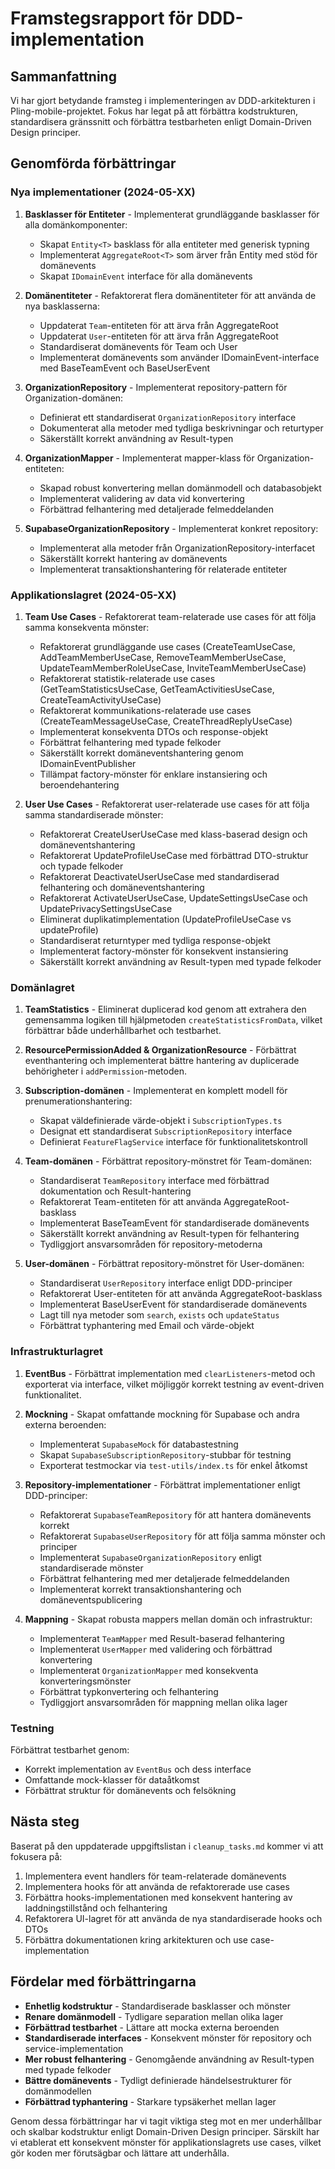# Framstegsrapport för DDD-implementation

## Sammanfattning
Vi har gjort betydande framsteg i implementeringen av DDD-arkitekturen i Pling-mobile-projektet. Fokus har legat på att förbättra kodstrukturen, standardisera gränssnitt och förbättra testbarheten enligt Domain-Driven Design principer.

## Genomförda förbättringar

### Nya implementationer (2024-05-XX)
1. **Basklasser för Entiteter** - Implementerat grundläggande basklasser för alla domänkomponenter:
   - Skapat `Entity<T>` basklass för alla entiteter med generisk typning
   - Implementerat `AggregateRoot<T>` som ärver från Entity med stöd för domänevents
   - Skapat `IDomainEvent` interface för alla domänevents

2. **Domänentiteter** - Refaktorerat flera domänentiteter för att använda de nya basklasserna:
   - Uppdaterat `Team`-entiteten för att ärva från AggregateRoot<TeamProps>
   - Uppdaterat `User`-entiteten för att ärva från AggregateRoot<UserProps>
   - Standardiserat domänevents för Team och User
   - Implementerat domänevents som använder IDomainEvent-interface med BaseTeamEvent och BaseUserEvent

3. **OrganizationRepository** - Implementerat repository-pattern för Organization-domänen:
   - Definierat ett standardiserat `OrganizationRepository` interface
   - Dokumenterat alla metoder med tydliga beskrivningar och returtyper
   - Säkerställt korrekt användning av Result-typen

4. **OrganizationMapper** - Implementerat mapper-klass för Organization-entiteten:
   - Skapad robust konvertering mellan domänmodell och databasobjekt
   - Implementerat validering av data vid konvertering
   - Förbättrad felhantering med detaljerade felmeddelanden

5. **SupabaseOrganizationRepository** - Implementerat konkret repository:
   - Implementerat alla metoder från OrganizationRepository-interfacet
   - Säkerställt korrekt hantering av domänevents
   - Implementerat transaktionshantering för relaterade entiteter

### Applikationslagret (2024-05-XX)
1. **Team Use Cases** - Refaktorerat team-relaterade use cases för att följa samma konsekventa mönster:
   - Refaktorerat grundläggande use cases (CreateTeamUseCase, AddTeamMemberUseCase, RemoveTeamMemberUseCase, UpdateTeamMemberRoleUseCase, InviteTeamMemberUseCase)
   - Refaktorerat statistik-relaterade use cases (GetTeamStatisticsUseCase, GetTeamActivitiesUseCase, CreateTeamActivityUseCase)
   - Refaktorerat kommunikations-relaterade use cases (CreateTeamMessageUseCase, CreateThreadReplyUseCase)
   - Implementerat konsekventa DTOs och response-objekt
   - Förbättrat felhantering med typade felkoder
   - Säkerställt korrekt domäneventshantering genom IDomainEventPublisher
   - Tillämpat factory-mönster för enklare instansiering och beroendehantering

2. **User Use Cases** - Refaktorerat user-relaterade use cases för att följa samma standardiserade mönster:
   - Refaktorerat CreateUserUseCase med klass-baserad design och domäneventshantering 
   - Refaktorerat UpdateProfileUseCase med förbättrad DTO-struktur och typade felkoder
   - Refaktorerat DeactivateUserUseCase med standardiserad felhantering och domäneventshantering
   - Refaktorerat ActivateUserUseCase, UpdateSettingsUseCase och UpdatePrivacySettingsUseCase
   - Eliminerat duplikatimplementation (UpdateProfileUseCase vs updateProfile)
   - Standardiserat returntyper med tydliga response-objekt
   - Implementerat factory-mönster för konsekvent instansiering
   - Säkerställt korrekt användning av Result-typen med typade felkoder

### Domänlagret
1. **TeamStatistics** - Eliminerat duplicerad kod genom att extrahera den gemensamma logiken till hjälpmetoden `createStatisticsFromData`, vilket förbättrar både underhållbarhet och testbarhet.
   
2. **ResourcePermissionAdded & OrganizationResource** - Förbättrat eventhantering och implementerat bättre hantering av duplicerade behörigheter i `addPermission`-metoden.

3. **Subscription-domänen** - Implementerat en komplett modell för prenumerationshantering:
   - Skapat väldefinierade värde-objekt i `SubscriptionTypes.ts`
   - Designat ett standardiserat `SubscriptionRepository` interface
   - Definierat `FeatureFlagService` interface för funktionalitetskontroll

4. **Team-domänen** - Förbättrat repository-mönstret för Team-domänen:
   - Standardiserat `TeamRepository` interface med förbättrad dokumentation och Result-hantering
   - Refaktorerat Team-entiteten för att använda AggregateRoot-basklass
   - Implementerat BaseTeamEvent för standardiserade domänevents
   - Säkerställt korrekt användning av Result-typen för felhantering
   - Tydliggjort ansvarsområden för repository-metoderna

5. **User-domänen** - Förbättrat repository-mönstret för User-domänen:
   - Standardiserat `UserRepository` interface enligt DDD-principer 
   - Refaktorerat User-entiteten för att använda AggregateRoot-basklass
   - Implementerat BaseUserEvent för standardiserade domänevents
   - Lagt till nya metoder som `search`, `exists` och `updateStatus`
   - Förbättrat typhantering med Email och värde-objekt

### Infrastrukturlagret
1. **EventBus** - Förbättrat implementation med `clearListeners`-metod och exporterat via interface, vilket möjliggör korrekt testning av event-driven funktionalitet.

2. **Mockning** - Skapat omfattande mockning för Supabase och andra externa beroenden:
   - Implementerat `SupabaseMock` för databastestning
   - Skapat `SupabaseSubscriptionRepository`-stubbar för testning
   - Exporterat testmockar via `test-utils/index.ts` för enkel åtkomst

3. **Repository-implementationer** - Förbättrat implementationer enligt DDD-principer:
   - Refaktorerat `SupabaseTeamRepository` för att hantera domänevents korrekt
   - Refaktorerat `SupabaseUserRepository` för att följa samma mönster och principer
   - Implementerat `SupabaseOrganizationRepository` enligt standardiserade mönster
   - Förbättrat felhantering med mer detaljerade felmeddelanden
   - Implementerat korrekt transaktionshantering och domäneventspublicering

4. **Mappning** - Skapat robusta mappers mellan domän och infrastruktur:
   - Implementerat `TeamMapper` med Result-baserad felhantering
   - Implementerat `UserMapper` med validering och förbättrad konvertering
   - Implementerat `OrganizationMapper` med konsekventa konverteringsmönster
   - Förbättrat typkonvertering och felhantering
   - Tydliggjort ansvarsområden för mappning mellan olika lager

### Testning
Förbättrat testbarhet genom:
- Korrekt implementation av `EventBus` och dess interface
- Omfattande mock-klasser för dataåtkomst
- Förbättrat struktur för domänevents och felsökning

## Nästa steg
Baserat på den uppdaterade uppgiftslistan i `cleanup_tasks.md` kommer vi att fokusera på:

1. Implementera event handlers för team-relaterade domänevents 
2. Implementera hooks för att använda de refaktorerade use cases
3. Förbättra hooks-implementationen med konsekvent hantering av laddningstillstånd och felhantering
4. Refaktorera UI-lagret för att använda de nya standardiserade hooks och DTOs
5. Förbättra dokumentationen kring arkitekturen och use case-implementation

## Fördelar med förbättringarna
- **Enhetlig kodstruktur** - Standardiserade basklasser och mönster
- **Renare domänmodell** - Tydligare separation mellan olika lager
- **Förbättrad testbarhet** - Lättare att mocka externa beroenden
- **Standardiserade interfaces** - Konsekvent mönster för repository och service-implementation
- **Mer robust felhantering** - Genomgående användning av Result-typen med typade felkoder
- **Bättre domänevents** - Tydligt definierade händelsestrukturer för domänmodellen
- **Förbättrad typhantering** - Starkare typsäkerhet mellan lager

Genom dessa förbättringar har vi tagit viktiga steg mot en mer underhållbar och skalbar kodstruktur enligt Domain-Driven Design principer. Särskilt har vi etablerat ett konsekvent mönster för applikationslagrets use cases, vilket gör koden mer förutsägbar och lättare att underhålla. 